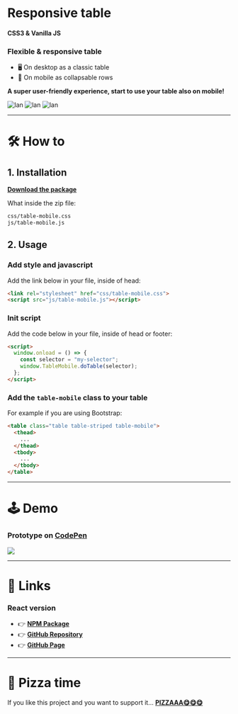 # Responsive table
#### CSS3 & Vanilla JS
### Flexible & responsive table
- 🖥️ On desktop as a classic table 
- 📱 On mobile as collapsable rows

**A super user-friendly experience, start to use your table also on mobile!**

![lan](https://img.shields.io/badge/HTML5-E34F26?style=for-the-badge&logo=html5&logoColor=white)
![lan](https://img.shields.io/badge/CSS3-1572B6?style=for-the-badge&logo=css3&logoColor=white)
![lan](https://img.shields.io/badge/JS-F7DF1E?style=for-the-badge&logo=jss&logoColor=black)

---

# 🛠️ How to

## 1. Installation

**[Download the package](https://marcogargano.github.io/responsive-table/download/table-mobile.zip)**

What inside the zip file:

```html
css/table-mobile.css
js/table-mobile.js
```

## 2. Usage

### Add style and javascript

Add the link below in your file, inside of head: 

```html
<link rel="stylesheet" href="css/table-mobile.css">
<script src="js/table-mobile.js"></script>
```

### Init script

Add the code below in your file, inside of head or footer: 

```html
<script>
  window.onload = () => {
    const selector = "my-selector";
    window.TableMobile.doTable(selector);
  };
</script>
```

### Add the `table-mobile` class to your table

For example if you are using Bootstrap: 

```html
<table class="table table-striped table-mobile">
  <thead>
    ...
  </thead>
  <tbody>
    ...
  </tbody>
</table>
```

---

# 🕹️ Demo

### Prototype on [**CodePen**](https://codepen.io/marcogargano/full/JjamvKP)

<img src="https://iili.io/Hv2X3S1.gif" style="max-width: 100%;">

---

# 👾 Links

### React version

- 👉 [**NPM Package**](https://www.npmjs.com/package/responsive-table-react)
- 👉 [**GitHub Repository**](https://github.com/MarcoGargano/responsive-table-react)
- 👉 [**GitHub Page**](https://marcogargano.github.io/responsive-table-react/)

---

# 🍕 Pizza time

If you like this project and you want to support it... [**PIZZAAA😋😋😋**](https://www.paypal.com/paypalme/MarcoGargano/10)
